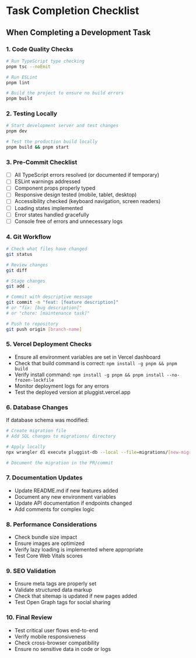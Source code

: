 # Task Completion Checklist

## When Completing a Development Task

### 1. Code Quality Checks
```bash
# Run TypeScript type checking
pnpm tsc --noEmit

# Run ESLint
pnpm lint

# Build the project to ensure no build errors
pnpm build
```

### 2. Testing Locally
```bash
# Start development server and test changes
pnpm dev

# Test the production build locally
pnpm build && pnpm start
```

### 3. Pre-Commit Checklist
- [ ] All TypeScript errors resolved (or documented if temporary)
- [ ] ESLint warnings addressed
- [ ] Component props properly typed
- [ ] Responsive design tested (mobile, tablet, desktop)
- [ ] Accessibility checked (keyboard navigation, screen readers)
- [ ] Loading states implemented
- [ ] Error states handled gracefully
- [ ] Console free of errors and unnecessary logs

### 4. Git Workflow
```bash
# Check what files have changed
git status

# Review changes
git diff

# Stage changes
git add .

# Commit with descriptive message
git commit -m "feat: [feature description]" 
# or "fix: [bug description]"
# or "chore: [maintenance task]"

# Push to repository
git push origin [branch-name]
```

### 5. Vercel Deployment Checks
- Ensure all environment variables are set in Vercel dashboard
- Check that build command is correct: `npm install -g pnpm && pnpm build`
- Verify install command: `npm install -g pnpm && pnpm install --no-frozen-lockfile`
- Monitor deployment logs for any errors
- Test the deployed version at pluggist.vercel.app

### 6. Database Changes
If database schema was modified:
```bash
# Create migration file
# Add SQL changes to migrations/ directory

# Apply locally
npx wrangler d1 execute pluggist-db --local --file=migrations/[new-migration].sql

# Document the migration in the PR/commit
```

### 7. Documentation Updates
- Update README.md if new features added
- Document any new environment variables
- Update API documentation if endpoints changed
- Add comments for complex logic

### 8. Performance Considerations
- Check bundle size impact
- Ensure images are optimized
- Verify lazy loading is implemented where appropriate
- Test Core Web Vitals scores

### 9. SEO Validation
- Ensure meta tags are properly set
- Validate structured data markup
- Check that sitemap is updated if new pages added
- Test Open Graph tags for social sharing

### 10. Final Review
- Test critical user flows end-to-end
- Verify mobile responsiveness
- Check cross-browser compatibility
- Ensure no sensitive data in code or logs